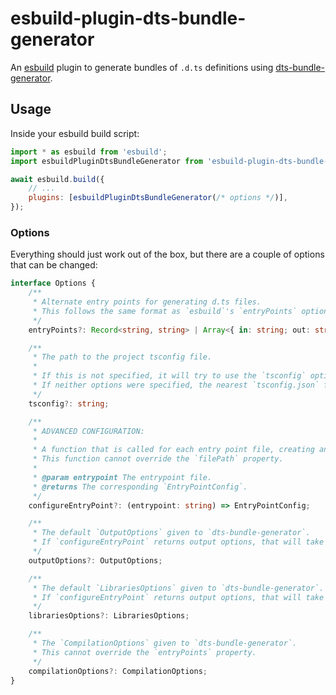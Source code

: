 # esbuild-plugin-dts-bundle-generator

An [esbuild](https://esbuild.github.io/) plugin to generate bundles of `.d.ts` definitions using [dts-bundle-generator](https://www.npmjs.com/package/dts-bundle-generator).

## Usage

Inside your esbuild build script:

```js
import * as esbuild from 'esbuild';
import esbuildPluginDtsBundleGenerator from 'esbuild-plugin-dts-bundle-generator';

await esbuild.build({
	// ...
	plugins: [esbuildPluginDtsBundleGenerator(/* options */)],
});
```

### Options

Everything should just work out of the box, but there are a couple of options that can be changed:

```typescript
interface Options {
	/**
	 * Alternate entry points for generating d.ts files.
	 * This follows the same format as `esbuild`'s `entryPoints` option.
	 */
	entryPoints?: Record<string, string> | Array<{ in: string; out: string }>;

	/**
	 * The path to the project tsconfig file.
	 *
	 * If this is not specified, it will try to use the `tsconfig` option provided to `esbuild`.
	 * If neither options were specified, the nearest `tsconfig.json` file will be used.
	 */
	tsconfig?: string;

	/**
	 * ADVANCED CONFIGURATION:
	 *
	 * A function that is called for each entry point file, creating an `EntryPointConfig` to be used by `dts-bundle-generator`.
	 * This function cannot override the `filePath` property.
	 *
	 * @param entrypoint The entrypoint file.
	 * @returns The corresponding `EntryPointConfig`.
	 */
	configureEntryPoint?: (entrypoint: string) => EntryPointConfig;

	/**
	 * The default `OutputOptions` given to `dts-bundle-generator`.
	 * If `configureEntryPoint` returns output options, that will take precedence.
	 */
	outputOptions?: OutputOptions;

	/**
	 * The default `LibrariesOptions` given to `dts-bundle-generator`.
	 * If `configureEntryPoint` returns output options, that will take precedence.
	 */
	librariesOptions?: LibrariesOptions;

	/**
	 * The `CompilationOptions` given to `dts-bundle-generator`.
	 * This cannot override the `entryPoints` property.
	 */
	compilationOptions?: CompilationOptions;
}
```
